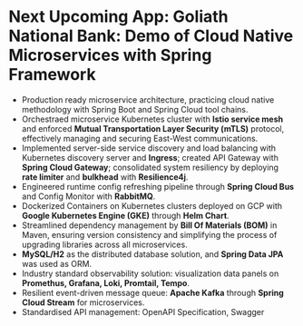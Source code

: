 # Next Upcoming App: Goliath National Bank: Demo of Cloud Native Microservices with Spring Framework

- Production ready microservice architecture, practicing cloud native methodology with Spring Boot and Spring Cloud tool chains.
- Orchestraed microservice Kubernetes cluster with **Istio service mesh** and enforced **Mutual Transportation Layer Security (mTLS)** protocol, effectively managing and securing East-West communications.
- Implemented server-side service discovery and load balancing with Kubernetes discovery server and **Ingress**; created API Gateway with **Spring Cloud Gateway**; consolidated system resiliency by deploying **rate limiter** and **bulkhead** with **Resilience4j**.
- Engineered runtime config refreshing pipeline through **Spring Cloud Bus** and Config Monitor with **RabbitMQ**.
- Dockerized Containers on Kubernetes clusters deployed on GCP with **Google Kubernetes Engine (GKE)** through **Helm Chart**.
- Streamlined dependency management by **Bill Of Materials (BOM)** in Maven, ensuring version consistency and simplifying the process of upgrading libraries across all microservices.
- **MySQL/H2** as the distributed database solution, and **Spring Data JPA** was used as ORM.
- Industry standard observability solution: visualization data panels on **Promethus, Grafana, Loki, Promtail, Tempo**. 
- Resilient event-driven message queue: **Apache Kafka** through **Spring Cloud Stream** for microservices.
- Standardised API management: OpenAPI Specification, Swagger 
